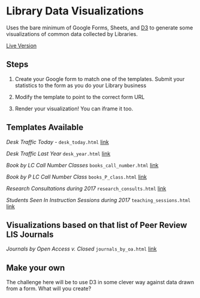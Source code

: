 
# Library Data Visualizations

Uses the bare minimum of Google Forms, Sheets, and [D3](https://d3js.org/) to generate some visualizations of common data collected by Libraries.

[Live Version](https://elibtronic.github.io/LibraryDataVis/)

## Steps
1. Create your Google form to match one of the templates. Submit your statistics to the form as you do your Library business

1. Modify the template to point to the correct form URL

1. Render your visualization! You can iframe it too.

## Templates Available

_Desk Traffic Today_ - `desk_today.html` [link](desk_today.html)

_Desk Traffic Last Year_ `desk_year.html` [link](desk_year.html)

_Book by LC Call Number Classes_ `books_call_number.html` [link](books_call_number.html)

_Book by P LC Call Number Class_ `books_P_class.html` [link](books_P_class.html)

_Research Consultations during 2017_ `research_consults.html` [link](research_consults.html)

_Students Seen In Instruction Sessions during 2017_ `teaching_sessions.html` [link](teaching_sessions.html)

## Visualizations based on that list of Peer Review LIS Journals

_Journals by Open Access v. Closed_ `journals_by_oa.html` [link](journals_by_oa.html)



## Make your own

The challenge here will be to use D3 in some clever way against data drawn from a form. What will you create?
